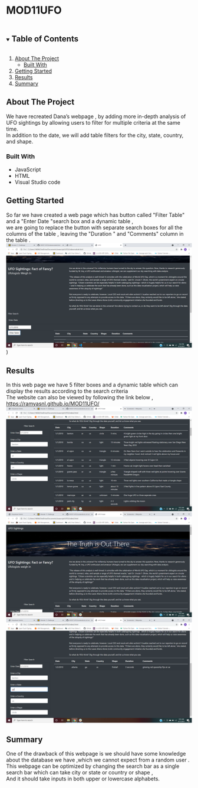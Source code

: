 # MOD11UFO
<!-- TABLE OF CONTENTS -->
<details open="open">
  <summary><h2 style="display: inline-block">Table of Contents</h2></summary>
  <ol>
    <li>
      <a href="#about-the-project" id='about-the-project' class='anchor' aria-hidden='true'>About The Project</a>
      <ul>
        <li><a href="#built-with" id='built-with' class='anchor' aria-hidden='true'>Built With</a></li>
      </ul>
    </li>
    <li>
      <a href="#getting-started" id='getting-started' class='anchor' aria-hidden='true'>Getting Started</a>
<!--       <ul> -->
<!--         <li><a href="#results">Results</a></li> -->
<!--         <li><a href="#installation">Installation</a></li> -->
<!--       </ul> -->
    </li>
    <li><a href='#results' id='results' class='anchor' aria-hidden='true'>Results</a></li>
    <li><a href="#summary"id='summary' class='anchor' aria-hidden='true'>Summary</a></li>
       
  </ol>
</details>



<!-- ABOUT THE PROJECT -->
## About The Project 
We have recreated Dana’s webpage , by adding more in-depth analysis of UFO sightings by allowing users to filter for multiple criteria at the same time.<br/> In addition to the date, we will add table filters for the city, state, country, and shape.<br/>


### Built With

* JavaScript
*  HTML 
* Visual Studio code

<!-- GETTING STARTED -->
## Getting Started

So far we have created a  web page which has button called "Filter Table" and a "Enter Date "search box  and a dynamic table ,<br/>we are going to replace the button with separate search boxes for all the columns of the table , leaving the "Duration " and "Comments" column in the table .<br/>
![](https://github.com/ramyasnl/MOD11UFO/blob/main/screenshots/modulewebpage.png)</br>)


<!-- results -->
## Results

In this web page we have 5 filter boxes and a dynamic table which can display the results according to the search criteria <br/>
The website can also be viewed by following the link below ,
https://ramyasnl.github.io/MOD11UFO/
![](https://github.com/ramyasnl/MOD11UFO/blob/main/screenshots/ufo1.png)</br>
![](https://github.com/ramyasnl/MOD11UFO/blob/main/screenshots/ufo2.png)</br>
![](https://github.com/ramyasnl/MOD11UFO/blob/main/screenshots/ufo3.png)</br>
<!-- Summary -->
## Summary
One of the drawback of this webpage is we should have some knowledge about the database we have ,which we cannot expect from a random user .<br/>
This webpage can be optimized by changing the search bar as a single search bar which can take city or state or country or shape ,<br/>
And it should take inputs in both upper or lowercase alphabets.<br/>


